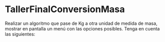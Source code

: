 # TallerFinalConversionMasa
Realizar un algoritmo que pase de Kg a otra unidad de medida de masa, mostrar en pantalla un menú con las opciones posibles. Tenga en cuenta las siguientes:
